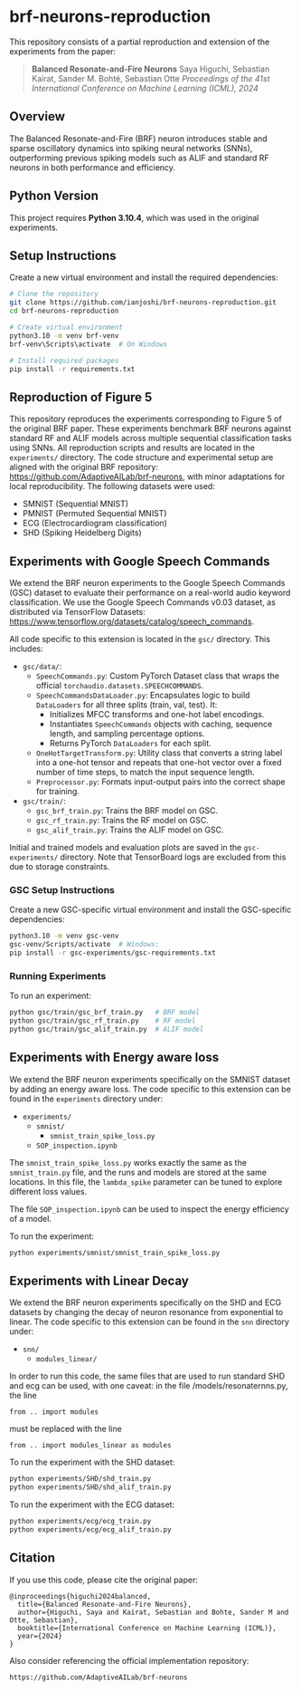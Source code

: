 # brf-neurons-reproduction
This repository consists of a partial reproduction and extension of the experiments from the paper:

> **Balanced Resonate-and-Fire Neurons**
> Saya Higuchi, Sebastian Kairat, Sander M. Bohté, Sebastian Otte
> *Proceedings of the 41st International Conference on Machine Learning (ICML), 2024*

## Overview

The Balanced Resonate-and-Fire (BRF) neuron introduces stable and sparse oscillatory dynamics into spiking neural networks (SNNs), outperforming previous spiking models such as ALIF and standard RF neurons in both performance and efficiency.

## Python Version

This project requires **Python 3.10.4**, which was used in the original experiments.

## Setup Instructions

Create a new virtual environment and install the required dependencies:

```bash
# Clone the repository
git clone https://github.com/ianjoshi/brf-neurons-reproduction.git
cd brf-neurons-reproduction

# Create virtual environment
python3.10 -m venv brf-venv
brf-venv\Scripts\activate  # On Windows

# Install required packages
pip install -r requirements.txt
```

## Reproduction of Figure 5
This repository reproduces the experiments corresponding to Figure 5 of the original BRF paper. These experiments benchmark BRF neurons against standard RF and ALIF models across multiple sequential classification tasks using SNNs. All reproduction scripts and results are located in the `experiments/` directory. The code structure and experimental setup are aligned with the original BRF repository: https://github.com/AdaptiveAILab/brf-neurons, with minor adaptations for local reproducibility. The following datasets were used:
- SMNIST (Sequential MNIST)
- PMNIST (Permuted Sequential MNIST)
- ECG (Electrocardiogram classification)
- SHD (Spiking Heidelberg Digits)


## Experiments with Google Speech Commands
We extend the BRF neuron experiments to the Google Speech Commands (GSC) dataset to evaluate their performance on a real-world audio keyword classification. We use the Google Speech Commands v0.03 dataset, as distributed via TensorFlow Datasets: https://www.tensorflow.org/datasets/catalog/speech_commands.

All code specific to this extension is located in the `gsc/` directory. This includes:
- `gsc/data/`:
  - `SpeechCommands.py`: Custom PyTorch Dataset class that wraps the official `torchaudio.datasets.SPEECHCOMMANDS`.
  - `SpeechCommandsDataLoader.py`: Encapsulates logic to build `DataLoaders` for all three splits (train, val, test). It:
    - Initializes MFCC transforms and one-hot label encodings.
    - Instantiates `SpeechCommands` objects with caching, sequence length, and sampling percentage options.
    - Returns PyTorch `DataLoaders` for each split.
  - `OneHotTargetTransform.py`: Utility class that converts a string label into a one-hot tensor and repeats that one-hot vector over a fixed number of time steps, to match the input sequence length.
  - `Preprocessor.py`: Formats input-output pairs into the correct shape for training.
- `gsc/train/`:
  - `gsc_brf_train.py`: Trains the BRF model on GSC.
  - `gsc_rf_train.py`: Trains the RF model on GSC.
  - `gsc_alif_train.py`: Trains the ALIF model on GSC.

Initial and trained models and evaluation plots are saved in the `gsc-experiments/` directory. Note that TensorBoard logs are excluded from this due to storage constraints.

### GSC Setup Instructions
Create a new GSC-specific virtual environment and install the GSC-specific dependencies:
```bash
python3.10 -m venv gsc-venv
gsc-venv/Scripts/activate  # Windows:
pip install -r gsc-experiments/gsc-requirements.txt
```

### Running Experiments
To run an experiment:
```bash
python gsc/train/gsc_brf_train.py   # BRF model
python gsc/train/gsc_rf_train.py    # RF model
python gsc/train/gsc_alif_train.py  # ALIF model
```

## Experiments with Energy aware loss

We extend the BRF neuron experiments specifically on the SMNIST dataset by adding an energy aware loss. The code specific to this extension can be found in the `experiments` directory under:

- `experiments/`
  - `smnist/`
    - `smnist_train_spike_loss.py`
  - `SOP_inspection.ipynb`

The `smnist_train_spike_loss.py` works exactly the same as the `smnist_train.py` file, and the runs and models are stored at the same locations. In this file, the `lambda_spike` parameter can be tuned to explore different loss values. 

The file `SOP_inspection.ipynb` can be used to inspect the energy efficiency of a model. 

To run the experiment:
```bash
python experiments/smnist/smnist_train_spike_loss.py
```

## Experiments with Linear Decay

We extend the BRF neuron experiments specifically on the SHD and ECG datasets by changing the decay of neuron resonance from exponential to linear. The code specific to this extension can be found in the `snn` directory under:

- `snn/`
  - `modules_linear/`

In order to run this code, the same files that are used to run standard SHD and ecg can be used, with one caveat: in the file /models/resonaternns.py, the line
```
from .. import modules
```
must be replaced with the line 
```
from .. import modules_linear as modules
```

To run the experiment with the SHD dataset:
```bash
python experiments/SHD/shd_train.py
python experiments/SHD/shd_alif_train.py
```

To run the experiment with the ECG dataset:
```bash
python experiments/ecg/ecg_train.py
python experiments/ecg/ecg_alif_train.py
```

## Citation

If you use this code, please cite the original paper:

```
@inproceedings{higuchi2024balanced,
  title={Balanced Resonate-and-Fire Neurons},
  author={Higuchi, Saya and Kairat, Sebastian and Bohte, Sander M and Otte, Sebastian},
  booktitle={International Conference on Machine Learning (ICML)},
  year={2024}
}
```

Also consider referencing the official implementation repository:
```
https://github.com/AdaptiveAILab/brf-neurons
```
